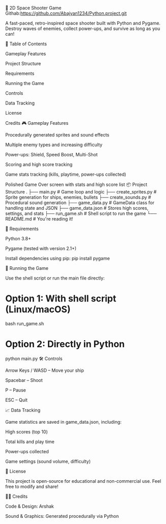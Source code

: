 🚀 2D Space Shooter Game
Githab:https://github.com/Abajyan1234/Python.project.git

A fast-paced, retro-inspired space shooter built with Python and Pygame. Destroy waves of enemies, collect power-ups, and survive as long as you can!

📖 Table of Contents

Gameplay Features

Project Structure

Requirements

Running the Game

Controls

Data Tracking

License

Credits
🎮 Gameplay Features

Procedurally generated sprites and sound effects

Multiple enemy types and increasing difficulty

Power-ups: Shield, Speed Boost, Multi-Shot

Scoring and high score tracking

Game stats tracking (kills, playtime, power-ups collected)

Polished Game Over screen with stats and high score list
📦 Project Structure
.
├── main.py              # Game loop and logic
├── create_sprites.py    # Sprite generation for ships, enemies, bullets
├── create_sounds.py     # Procedural sound generation
├── game_data.py         # GameData class for handling state and JSON
├── game_data.json       # Stores high scores, settings, and stats
├── run_game.sh          # Shell script to run the game
└── README.md            # You're reading it!

🧪 Requirements

Python 3.8+

Pygame (tested with version 2.1+)

Install dependencies using pip:
pip install pygame

🚀 Running the Game

Use the shell script or run the main file directly:
# Option 1: With shell script (Linux/macOS)
bash run_game.sh

# Option 2: Directly in Python
python main.py
🛠️ Controls

Arrow Keys / WASD – Move your ship

Spacebar – Shoot

P – Pause

ESC – Quit

📈 Data Tracking

Game statistics are saved in game_data.json, including:

High scores (top 10)

Total kills and play time

Power-ups collected

Game settings (sound volume, difficulty)

📜 License

This project is open-source for educational and non-commercial use. Feel free to modify and share!

👨‍💻 Credits

Code & Design: Arshak

Sound & Graphics: Generated procedurally via Python
